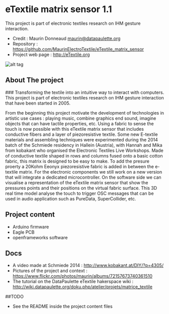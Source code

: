 # eTextile matrix sensor 1.1

This project is part of electronic textiles research on IHM gesture interaction.
 - Credit : Maurin Donneaud <maurin@datapaulette.org>
 - Repository : https://github.com/MaurinElectroTextile/eTextile_matrix_sensor
 - Project web page : http://eTextile.org

![alt tag](https://c4.staticflickr.com/8/7637/16464397214_b98a5b9cde.jpg)

## About The project

### Transforming the textile into an intuitive way to interact with computers. This project is part of electronic textiles research on IHM gesture interaction that have been started in 2005.

From the beginning this project motivate the development of technologies in artistic use cases : playing music, combine graphics end sound, imagine objects that can have tactile properties, etc. Using a fabric to sense the touch is now possible with this eTextile matrix sensor that includes conductive fibers and a layer of piezoresistive textile. Some new E-textile materials and assembling techniques were experimented during the 2014 batch of the Schmiede residency in Hallein (Austria), with Hannah and Mika from kobakant who organised the Electronic Textiles Live Workshops. Made of conductive textile shaped in rows and columns fused onto a basic cotton fabric, this matrix is designed to be easy to make. To add the presure proerty a 20Kohm Eeonyx piezoresistive fabric is added in between the e-textile matrix. For the electronic components we still work on a new version that will integrate a dedicated microcontroller. On the software side we can visualise a representation of the eTextile matrix sensor that show the pressures points and their positions on the virtual fabric surface. This 3D real time model analyse the touch to trigger OSC messages that can be used in audio application such as PureData, SuperCollider, etc.

## Project content
 - Arduino firmware
 - Eagle PCB
 - openframeworks software

## Docs
 - A video made at Schmiede 2014 : http://www.kobakant.at/DIY/?p=4305/
 - Pictures of the project and context : https://www.flickr.com/photos/maurin/albums/72157673740361510
 - The tutorial on the DataPaulette eTextile hakerspace wiki : http://wiki.datapaulette.org/doku.php/atelier/projets/matrice_textile

##TODO
 - See the README inside the project content files
